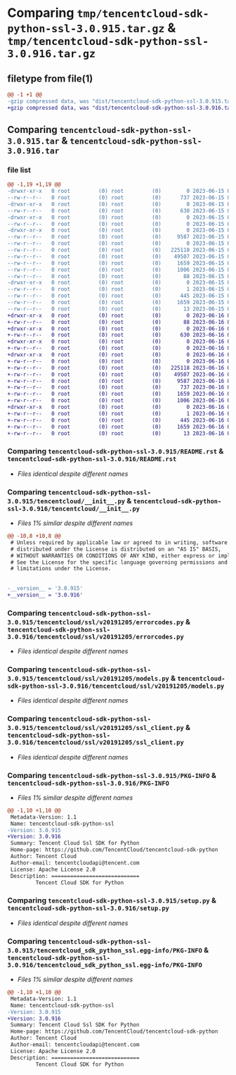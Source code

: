# Comparing `tmp/tencentcloud-sdk-python-ssl-3.0.915.tar.gz` & `tmp/tencentcloud-sdk-python-ssl-3.0.916.tar.gz`

## filetype from file(1)

```diff
@@ -1 +1 @@
-gzip compressed data, was "dist/tencentcloud-sdk-python-ssl-3.0.915.tar", last modified: Thu Jun 15 00:32:48 2023, max compression
+gzip compressed data, was "dist/tencentcloud-sdk-python-ssl-3.0.916.tar", last modified: Fri Jun 16 00:40:42 2023, max compression
```

## Comparing `tencentcloud-sdk-python-ssl-3.0.915.tar` & `tencentcloud-sdk-python-ssl-3.0.916.tar`

### file list

```diff
@@ -1,19 +1,19 @@
-drwxr-xr-x   0 root         (0) root         (0)        0 2023-06-15 00:32:48.000000 tencentcloud-sdk-python-ssl-3.0.915/
--rw-r--r--   0 root         (0) root         (0)      737 2023-06-15 00:32:48.000000 tencentcloud-sdk-python-ssl-3.0.915/README.rst
-drwxr-xr-x   0 root         (0) root         (0)        0 2023-06-15 00:32:48.000000 tencentcloud-sdk-python-ssl-3.0.915/tencentcloud/
--rw-r--r--   0 root         (0) root         (0)      630 2023-06-15 00:32:48.000000 tencentcloud-sdk-python-ssl-3.0.915/tencentcloud/__init__.py
-drwxr-xr-x   0 root         (0) root         (0)        0 2023-06-15 00:32:48.000000 tencentcloud-sdk-python-ssl-3.0.915/tencentcloud/ssl/
--rw-r--r--   0 root         (0) root         (0)        0 2023-06-15 00:32:48.000000 tencentcloud-sdk-python-ssl-3.0.915/tencentcloud/ssl/__init__.py
-drwxr-xr-x   0 root         (0) root         (0)        0 2023-06-15 00:32:48.000000 tencentcloud-sdk-python-ssl-3.0.915/tencentcloud/ssl/v20191205/
--rw-r--r--   0 root         (0) root         (0)     9587 2023-06-15 00:32:48.000000 tencentcloud-sdk-python-ssl-3.0.915/tencentcloud/ssl/v20191205/errorcodes.py
--rw-r--r--   0 root         (0) root         (0)        0 2023-06-15 00:32:48.000000 tencentcloud-sdk-python-ssl-3.0.915/tencentcloud/ssl/v20191205/__init__.py
--rw-r--r--   0 root         (0) root         (0)   225118 2023-06-15 00:32:48.000000 tencentcloud-sdk-python-ssl-3.0.915/tencentcloud/ssl/v20191205/models.py
--rw-r--r--   0 root         (0) root         (0)    49507 2023-06-15 00:32:48.000000 tencentcloud-sdk-python-ssl-3.0.915/tencentcloud/ssl/v20191205/ssl_client.py
--rw-r--r--   0 root         (0) root         (0)     1659 2023-06-15 00:32:48.000000 tencentcloud-sdk-python-ssl-3.0.915/PKG-INFO
--rw-r--r--   0 root         (0) root         (0)     1006 2023-06-15 00:32:48.000000 tencentcloud-sdk-python-ssl-3.0.915/setup.py
--rw-r--r--   0 root         (0) root         (0)       88 2023-06-15 00:32:48.000000 tencentcloud-sdk-python-ssl-3.0.915/setup.cfg
-drwxr-xr-x   0 root         (0) root         (0)        0 2023-06-15 00:32:48.000000 tencentcloud-sdk-python-ssl-3.0.915/tencentcloud_sdk_python_ssl.egg-info/
--rw-r--r--   0 root         (0) root         (0)        1 2023-06-15 00:32:48.000000 tencentcloud-sdk-python-ssl-3.0.915/tencentcloud_sdk_python_ssl.egg-info/dependency_links.txt
--rw-r--r--   0 root         (0) root         (0)      445 2023-06-15 00:32:48.000000 tencentcloud-sdk-python-ssl-3.0.915/tencentcloud_sdk_python_ssl.egg-info/SOURCES.txt
--rw-r--r--   0 root         (0) root         (0)     1659 2023-06-15 00:32:48.000000 tencentcloud-sdk-python-ssl-3.0.915/tencentcloud_sdk_python_ssl.egg-info/PKG-INFO
--rw-r--r--   0 root         (0) root         (0)       13 2023-06-15 00:32:48.000000 tencentcloud-sdk-python-ssl-3.0.915/tencentcloud_sdk_python_ssl.egg-info/top_level.txt
+drwxr-xr-x   0 root         (0) root         (0)        0 2023-06-16 00:40:42.000000 tencentcloud-sdk-python-ssl-3.0.916/
+-rw-r--r--   0 root         (0) root         (0)       88 2023-06-16 00:40:42.000000 tencentcloud-sdk-python-ssl-3.0.916/setup.cfg
+drwxr-xr-x   0 root         (0) root         (0)        0 2023-06-16 00:40:42.000000 tencentcloud-sdk-python-ssl-3.0.916/tencentcloud/
+-rw-r--r--   0 root         (0) root         (0)      630 2023-06-16 00:40:42.000000 tencentcloud-sdk-python-ssl-3.0.916/tencentcloud/__init__.py
+drwxr-xr-x   0 root         (0) root         (0)        0 2023-06-16 00:40:42.000000 tencentcloud-sdk-python-ssl-3.0.916/tencentcloud/ssl/
+-rw-r--r--   0 root         (0) root         (0)        0 2023-06-16 00:40:42.000000 tencentcloud-sdk-python-ssl-3.0.916/tencentcloud/ssl/__init__.py
+drwxr-xr-x   0 root         (0) root         (0)        0 2023-06-16 00:40:42.000000 tencentcloud-sdk-python-ssl-3.0.916/tencentcloud/ssl/v20191205/
+-rw-r--r--   0 root         (0) root         (0)        0 2023-06-16 00:40:42.000000 tencentcloud-sdk-python-ssl-3.0.916/tencentcloud/ssl/v20191205/__init__.py
+-rw-r--r--   0 root         (0) root         (0)   225118 2023-06-16 00:40:42.000000 tencentcloud-sdk-python-ssl-3.0.916/tencentcloud/ssl/v20191205/models.py
+-rw-r--r--   0 root         (0) root         (0)    49507 2023-06-16 00:40:42.000000 tencentcloud-sdk-python-ssl-3.0.916/tencentcloud/ssl/v20191205/ssl_client.py
+-rw-r--r--   0 root         (0) root         (0)     9587 2023-06-16 00:40:42.000000 tencentcloud-sdk-python-ssl-3.0.916/tencentcloud/ssl/v20191205/errorcodes.py
+-rw-r--r--   0 root         (0) root         (0)      737 2023-06-16 00:40:42.000000 tencentcloud-sdk-python-ssl-3.0.916/README.rst
+-rw-r--r--   0 root         (0) root         (0)     1659 2023-06-16 00:40:42.000000 tencentcloud-sdk-python-ssl-3.0.916/PKG-INFO
+-rw-r--r--   0 root         (0) root         (0)     1006 2023-06-16 00:40:42.000000 tencentcloud-sdk-python-ssl-3.0.916/setup.py
+drwxr-xr-x   0 root         (0) root         (0)        0 2023-06-16 00:40:42.000000 tencentcloud-sdk-python-ssl-3.0.916/tencentcloud_sdk_python_ssl.egg-info/
+-rw-r--r--   0 root         (0) root         (0)        1 2023-06-16 00:40:42.000000 tencentcloud-sdk-python-ssl-3.0.916/tencentcloud_sdk_python_ssl.egg-info/dependency_links.txt
+-rw-r--r--   0 root         (0) root         (0)      445 2023-06-16 00:40:42.000000 tencentcloud-sdk-python-ssl-3.0.916/tencentcloud_sdk_python_ssl.egg-info/SOURCES.txt
+-rw-r--r--   0 root         (0) root         (0)     1659 2023-06-16 00:40:42.000000 tencentcloud-sdk-python-ssl-3.0.916/tencentcloud_sdk_python_ssl.egg-info/PKG-INFO
+-rw-r--r--   0 root         (0) root         (0)       13 2023-06-16 00:40:42.000000 tencentcloud-sdk-python-ssl-3.0.916/tencentcloud_sdk_python_ssl.egg-info/top_level.txt
```

### Comparing `tencentcloud-sdk-python-ssl-3.0.915/README.rst` & `tencentcloud-sdk-python-ssl-3.0.916/README.rst`

 * *Files identical despite different names*

### Comparing `tencentcloud-sdk-python-ssl-3.0.915/tencentcloud/__init__.py` & `tencentcloud-sdk-python-ssl-3.0.916/tencentcloud/__init__.py`

 * *Files 1% similar despite different names*

```diff
@@ -10,8 +10,8 @@
 # Unless required by applicable law or agreed to in writing, software
 # distributed under the License is distributed on an "AS IS" BASIS,
 # WITHOUT WARRANTIES OR CONDITIONS OF ANY KIND, either express or implied.
 # See the License for the specific language governing permissions and
 # limitations under the License.
 
 
-__version__ = '3.0.915'
+__version__ = '3.0.916'
```

### Comparing `tencentcloud-sdk-python-ssl-3.0.915/tencentcloud/ssl/v20191205/errorcodes.py` & `tencentcloud-sdk-python-ssl-3.0.916/tencentcloud/ssl/v20191205/errorcodes.py`

 * *Files identical despite different names*

### Comparing `tencentcloud-sdk-python-ssl-3.0.915/tencentcloud/ssl/v20191205/models.py` & `tencentcloud-sdk-python-ssl-3.0.916/tencentcloud/ssl/v20191205/models.py`

 * *Files identical despite different names*

### Comparing `tencentcloud-sdk-python-ssl-3.0.915/tencentcloud/ssl/v20191205/ssl_client.py` & `tencentcloud-sdk-python-ssl-3.0.916/tencentcloud/ssl/v20191205/ssl_client.py`

 * *Files identical despite different names*

### Comparing `tencentcloud-sdk-python-ssl-3.0.915/PKG-INFO` & `tencentcloud-sdk-python-ssl-3.0.916/PKG-INFO`

 * *Files 1% similar despite different names*

```diff
@@ -1,10 +1,10 @@
 Metadata-Version: 1.1
 Name: tencentcloud-sdk-python-ssl
-Version: 3.0.915
+Version: 3.0.916
 Summary: Tencent Cloud Ssl SDK for Python
 Home-page: https://github.com/TencentCloud/tencentcloud-sdk-python
 Author: Tencent Cloud
 Author-email: tencentcloudapi@tencent.com
 License: Apache License 2.0
 Description: ============================
         Tencent Cloud SDK for Python
```

### Comparing `tencentcloud-sdk-python-ssl-3.0.915/setup.py` & `tencentcloud-sdk-python-ssl-3.0.916/setup.py`

 * *Files identical despite different names*

### Comparing `tencentcloud-sdk-python-ssl-3.0.915/tencentcloud_sdk_python_ssl.egg-info/PKG-INFO` & `tencentcloud-sdk-python-ssl-3.0.916/tencentcloud_sdk_python_ssl.egg-info/PKG-INFO`

 * *Files 1% similar despite different names*

```diff
@@ -1,10 +1,10 @@
 Metadata-Version: 1.1
 Name: tencentcloud-sdk-python-ssl
-Version: 3.0.915
+Version: 3.0.916
 Summary: Tencent Cloud Ssl SDK for Python
 Home-page: https://github.com/TencentCloud/tencentcloud-sdk-python
 Author: Tencent Cloud
 Author-email: tencentcloudapi@tencent.com
 License: Apache License 2.0
 Description: ============================
         Tencent Cloud SDK for Python
```

